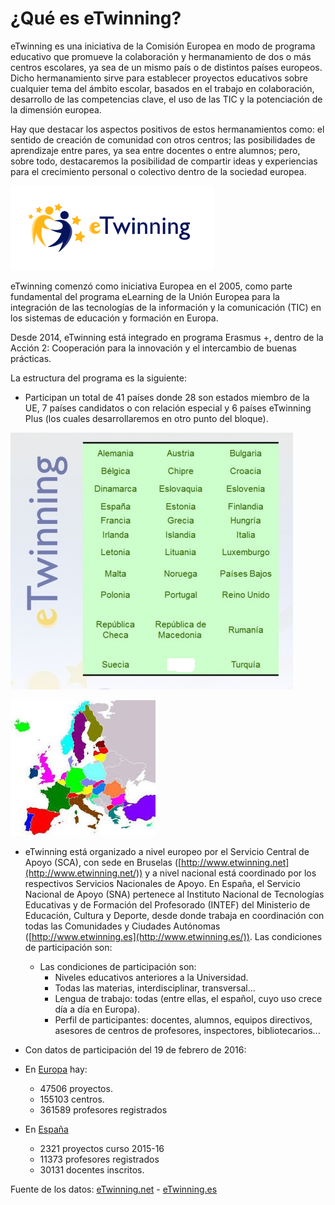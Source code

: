 
# ¿Qué es eTwinning?

eTwinning es una iniciativa de la Comisión Europea en modo de programa educativo que promueve la colaboración y hermanamiento de dos o más centros escolares, ya sea de un mismo país o de distintos países europeos. Dicho hermanamiento sirve para establecer proyectos educativos sobre cualquier tema del ámbito escolar, basados en el trabajo en colaboración, desarrollo de las competencias clave, el uso de las TIC y la potenciación de la dimensión europea.

Hay que destacar los aspectos positivos de estos hermanamientos como: el sentido de creación de comunidad con otros centros; las posibilidades de aprendizaje entre pares, ya sea entre docentes o entre alumnos; pero, sobre todo, destacaremos la posibilidad de compartir ideas y experiencias para el crecimiento personal o colectivo dentro de la sociedad europea.

![eTwinning.es](img/etinning.png)


eTwinning comenzó como iniciativa Europea en el 2005, como parte fundamental del programa eLearning de la Unión Europea para la integración de las tecnologías de la información y la comunicación (TIC) en los sistemas de educación y formación en Europa.

Desde 2014, eTwinning está integrado en programa Erasmus +, dentro de la Acción 2: Cooperación para la innovación y el intercambio de buenas prácticas.

La estructura del programa es la siguiente:

- Participan un total de 41 países donde 28 son estados miembro de la UE, 7 países candidatos o con relación especial y 6 países eTwinning Plus (los cuales desarrollaremos en otro punto del bloque).

![eTwinning.es](img/452px-Paises_eT_130213.png)

![eTwinning.es](img/Paises_e-Twinning.jpg)

* eTwinning está organizado a nivel europeo por el Servicio Central de Apoyo (SCA), con sede en Bruselas ([http://www.etwinning.net](http://www.etwinning.net/)) y a nivel nacional está coordinado por los respectivos Servicios Nacionales de Apoyo. En España, el Servicio Nacional de Apoyo (SNA) pertenece al Instituto Nacional de Tecnologías Educativas y de Formación del Profesorado (INTEF) del Ministerio de Educación, Cultura y Deporte, desde donde trabaja en coordinación con todas las Comunidades y Ciudades Autónomas ([http://www.etwinning.es](http://www.etwinning.es/)).
Las condiciones de participación son:

    * Las condiciones de participación son:
        * Niveles educativos anteriores a la Universidad.
        * Todas las materias, interdisciplinar, transversal…
        * Lengua de trabajo: todas (entre ellas, el español, cuyo uso crece día a día en Europa).
        * Perfil de participantes: docentes, alumnos, equipos directivos, asesores de centros de profesores, inspectores, bibliotecarios...

* Con datos de participación del 19 de febrero de 2016:


* En [Europa](https://www.etwinning.net/en/pub/news/press_corner/statistics.cfm) hay:
    * 47506 proyectos.
    * 155103 centros.
    * 361589 profesores registrados

* En [España](http://etwinning.es/?lang=es)
    * 2321 proyectos curso 2015-16
    * 11373 profesores registrados
    * 30131 docentes inscritos.

Fuente de los datos: [eTwinning.net](https://www.etwinning.net/en/pub/news/press_corner/statistics.cfm) - [eTwinning.es](https://www.etwinning.net/es/pub/news/press_corner/statistics.cfm)
